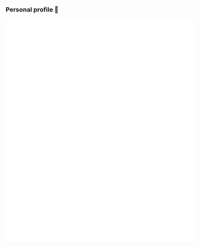 ### Personal profile 👋

<!--
**camlafit/camlafit** is a ✨ _special_ ✨ repository because its `README.md` (this file) appears on your GitHub profile.

Here are some ideas to get you started:

- 🔭 I’m currently working on ...
- 🌱 I’m currently learning ...
- 👯 I’m looking to collaborate on ...
- 🤔 I’m looking for help with ...
- 💬 Ask me about ...
- 📫 How to reach me: ...
- 😄 Pronouns: ...
- ⚡ Fun fact: ...
-->

[![My GitHub Stats](https://raw.githubusercontent.com/camlafit/github-stats/master/generated/overview.svg)]()
[![My GitHub Language Stats](https://raw.githubusercontent.com/camlafit/github-stats/master/generated/languages.svg)]()

